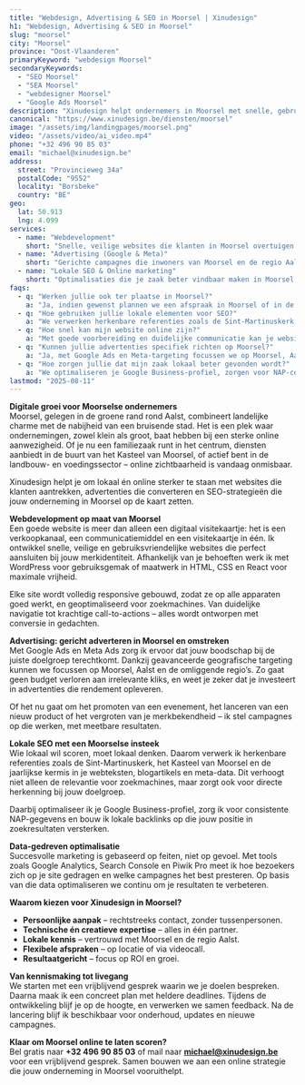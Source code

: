 ```yaml
---
title: "Webdesign, Advertising & SEO in Moorsel | Xinudesign"
h1: "Webdesign, Advertising & SEO in Moorsel"
slug: "moorsel"
city: "Moorsel"
province: "Oost-Vlaanderen"
primaryKeyword: "webdesign Moorsel"
secondaryKeywords:
  - "SEO Moorsel"
  - "SEA Moorsel"
  - "webdesigner Moorsel"
  - "Google Ads Moorsel"
description: "Xinudesign helpt ondernemers in Moorsel met snelle, gebruiksvriendelijke websites, gerichte advertentiecampagnes en lokale SEO die inspeelt op de troeven van de deelgemeente."
canonical: "https://www.xinudesign.be/diensten/moorsel"
image: "/assets/img/landingpages/moorsel.png"
video: "/assets/video/ai_video.mp4"
phone: "+32 496 90 85 03"
email: "michael@xinudesign.be"
address:
  street: "Provincieweg 34a"
  postalCode: "9552"
  locality: "Borsbeke"
  country: "BE"
geo:
  lat: 50.913
  lng: 4.099
services:
  - name: "Webdevelopment"
    short: "Snelle, veilige websites die klanten in Moorsel overtuigen en converteren."
  - name: "Advertising (Google & Meta)"
    short: "Gerichte campagnes die inwoners van Moorsel en de regio Aalst bereiken."
  - name: "Lokale SEO & Online marketing"
    short: "Optimalisaties die je zaak beter vindbaar maken in Moorsel en omgeving."
faqs:
  - q: "Werken jullie ook ter plaatse in Moorsel?"
    a: "Ja, indien gewenst plannen we een afspraak in Moorsel of in de regio, maar online meetings zijn ook mogelijk voor snelle opvolging."
  - q: "Hoe gebruiken jullie lokale elementen voor SEO?"
    a: "We verwerken herkenbare referenties zoals de Sint-Martinuskerk, Kasteel van Moorsel en evenementen zoals de jaarlijkse kermis in je content en visuals."
  - q: "Hoe snel kan mijn website online zijn?"
    a: "Met goede voorbereiding en duidelijke communicatie kan je website doorgaans binnen 2 tot 4 weken live gaan."
  - q: "Kunnen jullie advertenties specifiek richten op Moorsel?"
    a: "Ja, met Google Ads en Meta-targeting focussen we op Moorsel, Aalst en omliggende gemeenten."
  - q: "Hoe zorgen jullie dat mijn zaak lokaal beter gevonden wordt?"
    a: "We optimaliseren je Google Business-profiel, zorgen voor NAP-consistentie en bouwen lokale backlinks rond zoekwoorden zoals 'webdesigner Moorsel'."
lastmod: "2025-08-11"
---
```


**Digitale groei voor Moorselse ondernemers**  
Moorsel, gelegen in de groene rand rond Aalst, combineert landelijke charme met de nabijheid van een bruisende stad. Het is een plek waar ondernemingen, zowel klein als groot, baat hebben bij een sterke online aanwezigheid. Of je nu een familiezaak runt in het centrum, diensten aanbiedt in de buurt van het Kasteel van Moorsel, of actief bent in de landbouw- en voedingssector – online zichtbaarheid is vandaag onmisbaar.

Xinudesign helpt je om lokaal én online sterker te staan met websites die klanten aantrekken, advertenties die converteren en SEO-strategieën die jouw onderneming in Moorsel op de kaart zetten.

**Webdevelopment op maat van Moorsel**  
Een goede website is meer dan alleen een digitaal visitekaartje: het is een verkoopkanaal, een communicatiemiddel en een visitekaartje in één. Ik ontwikkel snelle, veilige en gebruiksvriendelijke websites die perfect aansluiten bij jouw merkidentiteit. Afhankelijk van je behoeften werk ik met WordPress voor gebruiksgemak of maatwerk in HTML, CSS en React voor maximale vrijheid.

Elke site wordt volledig responsive gebouwd, zodat ze op alle apparaten goed werkt, en geoptimaliseerd voor zoekmachines. Van duidelijke navigatie tot krachtige call-to-actions – alles wordt ontworpen met conversie in gedachten.

**Advertising: gericht adverteren in Moorsel en omstreken**  
Met Google Ads en Meta Ads zorg ik ervoor dat jouw boodschap bij de juiste doelgroep terechtkomt. Dankzij geavanceerde geografische targeting kunnen we focussen op Moorsel, Aalst en de omliggende regio’s. Zo gaat geen budget verloren aan irrelevante kliks, en weet je zeker dat je investeert in advertenties die rendement opleveren.

Of het nu gaat om het promoten van een evenement, het lanceren van een nieuw product of het vergroten van je merkbekendheid – ik stel campagnes op die werken, met meetbare resultaten.

**Lokale SEO met een Moorselse insteek**  
Wie lokaal wil scoren, moet lokaal denken. Daarom verwerk ik herkenbare referenties zoals de Sint-Martinuskerk, het Kasteel van Moorsel en de jaarlijkse kermis in je webteksten, blogartikels en meta-data. Dit verhoogt niet alleen de relevantie voor zoekmachines, maar zorgt ook voor directe herkenning bij jouw doelgroep.

Daarbij optimaliseer ik je Google Business-profiel, zorg ik voor consistente NAP-gegevens en bouw ik lokale backlinks op die jouw positie in zoekresultaten versterken.

**Data-gedreven optimalisatie**  
Succesvolle marketing is gebaseerd op feiten, niet op gevoel. Met tools zoals Google Analytics, Search Console en Piwik Pro meet ik hoe bezoekers zich op je site gedragen en welke campagnes het best presteren. Op basis van die data optimaliseren we continu om je resultaten te verbeteren.

**Waarom kiezen voor Xinudesign in Moorsel?**  

- **Persoonlijke aanpak** – rechtstreeks contact, zonder tussenpersonen.  
- **Technische én creatieve expertise** – alles in één partner.  
- **Lokale kennis** – vertrouwd met Moorsel en de regio Aalst.  
- **Flexibele afspraken** – op locatie of via videocall.  
- **Resultaatgericht** – focus op ROI en groei.

**Van kennismaking tot livegang**  
We starten met een vrijblijvend gesprek waarin we je doelen bespreken. Daarna maak ik een concreet plan met heldere deadlines. Tijdens de ontwikkeling blijf je op de hoogte, en verwerken we samen feedback. Na de lancering blijf ik beschikbaar voor onderhoud, updates en nieuwe campagnes.

**Klaar om Moorsel online te laten scoren?**  
Bel gratis naar **+32 496 90 85 03** of mail naar **[michael@xinudesign.be](mailto:michael@xinudesign.be)** voor een vrijblijvend gesprek. Samen bouwen we aan een online strategie die jouw onderneming in Moorsel vooruithelpt.
